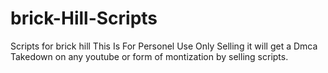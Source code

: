 # brick-Hill-Scripts
Scripts for brick hill
This Is For Personel Use Only Selling it will get a Dmca Takedown on any youtube or form of montization by selling scripts.
